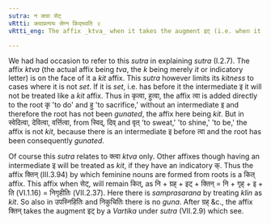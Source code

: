 ```yaml
---
sutra: न क्त्वा सेट्
vRtti: क्त्वाप्रत्ययः सेण्न किद्भवति ॥
vRtti_eng: The affix _ktva_ when it takes the augment इट् (i.e. when it is _set_) is not _kit_.

---
```

We had had occasion to refer to this _sutra_ in explaining _sutra_ (I.2.7). The affix _ktva_ (the actual affix being _tva_, the _k_ being merely _it_ or indicatory letter) is on the face of it a _kit_ affix. This _sutra_ however limits its _kitness_ to cases where it is not _set_. If it is _set_, i.e. has before it the intermediate इ it will not be treated like a _kit_ affix. Thus in कृत्वा, हुत्वा, the affix त्वा is added directly to the root कृ 'to do' and हु 'to sacrifice,' without an intermediate इ and therefore the root has not been _gunated_, the affix here being _kit_. But in स्वेदित्वा, देवित्वा, वर्त्तित्वा, from स्विद्, दिव् and वृत् 'to sweat,' 'to shine,' 'to be,' the affix is not _kit_, because there is an intermediate इ before त्वा and the root has been consequently _gunated_.

Of course this _sutra_ relates to क्त्वा _ktva_ only. Other affixes though having an intermediate इ will be treated as _kit_, if they have an indicatory क्. Thus the affix क्तिन् (III.3.94) by which feminine nouns are formed from roots is a कित् affix. This affix when सेट्, will remain कित्, as नि + ग्रह् + इट् + क्तिन् = नि + गृह् + इ + ति (VI.1.16) = निगृहीतिः (VII.2.37). Here there is _samprasarana_ by treating _klin_ as _kit_. So also in उपस्निहितिः and निकुचितिः there is no _guna_. After ग्रह् &c., the affix क्तिन् takes the augment इट् by a _Vartika_ under _sutra_ (VII.2.9) which see.
